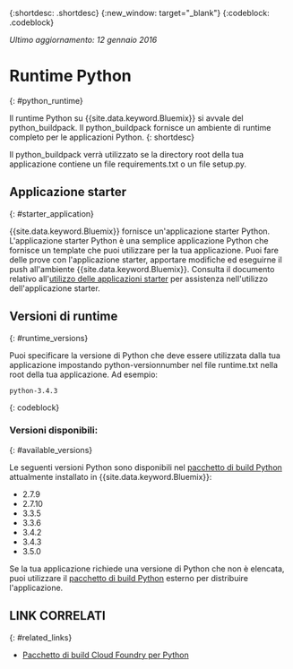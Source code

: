 {:shortdesc: .shortdesc}
{:new_window: target="_blank"}
{:codeblock: .codeblock}

*Ultimo aggiornamento: 12 gennaio 2016*

# Runtime Python
{: #python_runtime}

Il runtime Python su {{site.data.keyword.Bluemix}} si avvale del python_buildpack.
Il python_buildpack fornisce un ambiente di runtime completo per le applicazioni Python.
{: shortdesc}

Il python_buildpack verrà utilizzato se la directory root della tua applicazione contiene un file requirements.txt o un file setup.py.

## Applicazione starter
{: #starter_application}

{{site.data.keyword.Bluemix}} fornisce un'applicazione starter Python. L'applicazione starter Python è una semplice applicazione Python che fornisce un template che puoi utilizzare per la tua applicazione. Puoi fare delle prove con l'applicazione starter, apportare modifiche ed eseguirne il
push all'ambiente {{site.data.keyword.Bluemix}}. Consulta il documento relativo all'[utilizzo delle applicazioni starter](../../cfapps/starter_app_usage.html) per assistenza nell'utilizzo dell'applicazione starter.

## Versioni di runtime
{: #runtime_versions}

Puoi specificare la versione di Python che deve essere utilizzata dalla tua applicazione impostando python-versionnumber nel file runtime.txt nella root della tua applicazione. Ad esempio:

```
python-3.4.3
```
{: codeblock}


### Versioni disponibili:
{: #available_versions}

Le seguenti versioni Python sono disponibili nel [pacchetto di build Python](https://github.com/cloudfoundry/python-buildpack/releases/tag/v1.5.1)
attualmente installato in {{site.data.keyword.Bluemix}}:

* 2.7.9
* 2.7.10
* 3.3.5
* 3.3.6
* 3.4.2
* 3.4.3
* 3.5.0

Se la tua applicazione richiede una versione di Python che non è elencata, puoi utilizzare il [pacchetto di build Python](https://github.com/cloudfoundry/python-buildpack) esterno per distribuire l'applicazione.

## LINK CORRELATI
{: #related_links}
* [Pacchetto di build Cloud Foundry per Python](https://github.com/cloudfoundry/python-buildpack)
